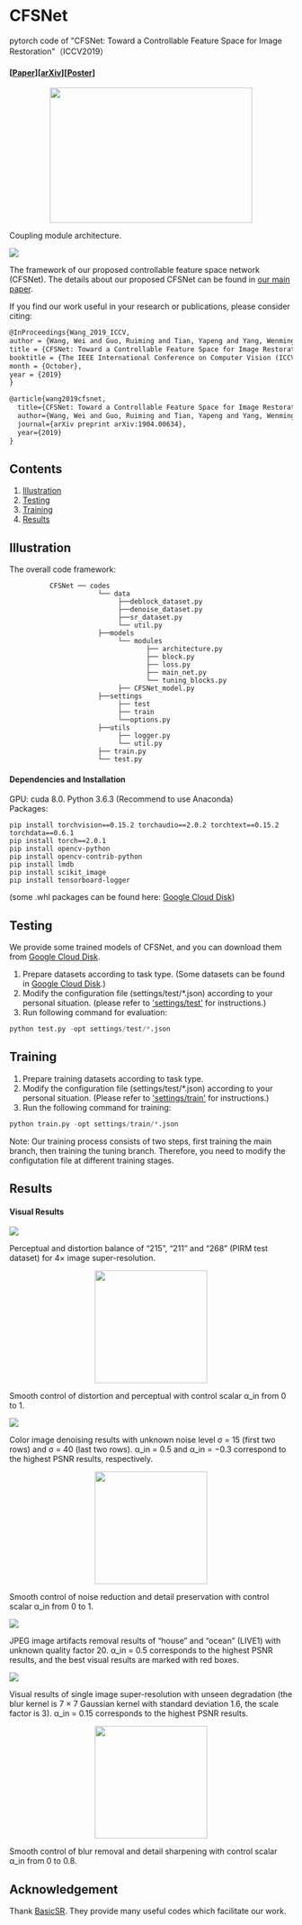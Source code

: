 # CFSNet
pytorch code of "CFSNet: Toward a Controllable Feature Space for Image Restoration"（ICCV2019）

#### [[Paper](http://openaccess.thecvf.com/content_ICCV_2019/papers/Wang_CFSNet_Toward_a_Controllable_Feature_Space_for_Image_Restoration_ICCV_2019_paper.pdf)][[arXiv](https://arxiv.org/abs/1904.00634)][[Poster](https://github.com/qibao77/CFSNet/blob/master/CFSNet_poster.pdf)]

<div align=center><img width="360" height="240" src="https://github.com/qibao77/CFSNet/blob/master/figs/coupling_module.png"/></div>

Coupling module architecture.

![](figs/framework.png)

The framework of our proposed controllable feature space network (CFSNet). The details about our proposed CFSNet can be found in [our main paper](https://arxiv.org/abs/1904.00634).

If you find our work useful in your research or publications, please consider citing:

```latex
@InProceedings{Wang_2019_ICCV,
author = {Wang, Wei and Guo, Ruiming and Tian, Yapeng and Yang, Wenming},
title = {CFSNet: Toward a Controllable Feature Space for Image Restoration},
booktitle = {The IEEE International Conference on Computer Vision (ICCV)},
month = {October},
year = {2019}
}

@article{wang2019cfsnet,
  title={CFSNet: Toward a Controllable Feature Space for Image Restoration},
  author={Wang, Wei and Guo, Ruiming and Tian, Yapeng and Yang, Wenming},
  journal={arXiv preprint arXiv:1904.00634},
  year={2019}
}
```

## Contents
1. [Illustration](#illustration)
2. [Testing](#testing)
3. [Training](#training)
4. [Results](#results)

## Illustration

The overall code framework:
```
          CFSNet ── codes
                      └── data
                           ├──deblock_dataset.py
                           ├──denoise_dataset.py
                           ├──sr_dataset.py
                           └── util.py
                      ├──models
                           └── modules
                                  ├── architecture.py
                                  ├── block.py
                                  ├── loss.py
                                  ├── main_net.py
                                  └── tuning_blocks.py
                           ├── CFSNet_model.py
                      ├──settings
                           ├── test
                           ├── train
                           └──options.py
                      ├──utils
                           ├── logger.py
                           └── util.py
                      ├── train.py
                      └── test.py
```                
#### Dependencies and Installation

GPU: cuda 8.0.
Python 3.6.3 (Recommend to use Anaconda)  
Packages: 
```
pip install torchvision==0.15.2 torchaudio==2.0.2 torchtext==0.15.2 torchdata==0.6.1
pip install torch==2.0.1
pip install opencv-python
pip install opencv-contrib-python
pip install lmdb
pip install scikit_image
pip install tensorboard-logger
```
(some .whl packages can be found here: [Google Cloud Disk](https://drive.google.com/drive/folders/1uYOMtNC_xYw9OGuaAs3COAg3fUURdSbH?usp=sharing))

## Testing

We provide some trained models of CFSNet, and you can download them from [Google Cloud Disk](https://drive.google.com/drive/folders/12O5FDgZ99jdbyeyLeAgiM-4ygsoAeq0l?usp=sharing). 
1. Prepare datasets according to task type. (Some datasets can be found in [Google Cloud Disk](https://drive.google.com/open?id=1C0VjWZr2dVQsPyN9jXzGxR-Y0iR9oX0A).)
2. Modify the configuration file (settings/test/*.json) according to your personal situation. (please refer to ['settings/test'](settings/test) for instructions.)
3. Run following command for evaluation: 
```python
python test.py -opt settings/test/*.json 
```

## Training

1. Prepare training datasets according to task type.
2. Modify the configuration file (settings/test/*.json) according to your personal situation. (Please refer to ['settings/train'](settings/train) for instructions.)
3. Run the following command for training:
```python
python train.py -opt settings/train/*.json
```
Note: Our training process consists of two steps, first training the main branch, then training the tuning branch. Therefore, you need to modify the configutation file at different training stages.

## Results

#### Visual Results

![](figs/sr_compare.png)

Perceptual and distortion balance of “215”, “211” and “268” (PIRM test dataset) for 4× image super-resolution.

<div align=center><img width="200" height="200" src="https://github.com/qibao77/CFSNet/blob/master/figs/sr_crop.gif"/></div>

Smooth control of distortion and perceptual with control scalar α_in from 0 to 1.

![](figs/color_noise40.png)

Color image denoising results with unknown noise level σ = 15 (first two rows) and σ = 40 (last two rows). α_in = 0.5 and α_in = −0.3 correspond to the highest PSNR results, respectively.

<div align=center><img width="200" height="200" src="https://github.com/qibao77/CFSNet/blob/master/figs/denoise_color_flower_crop.gif"/></div>

Smooth control of noise reduction and detail preservation with control scalar α_in from 0 to 1.

![](figs/jpeg_20.png)

JPEG image artifacts removal results of “house” and “ocean” (LIVE1) with unknown quality factor 20. α_in = 0.5 corresponds to the highest PSNR results, and the best visual results are marked with red boxes.

![](figs/blur_BD16.png)

Visual results of single image super-resolution with unseen degradation (the blur kernel is 7 × 7 Gaussian kernel with standard deviation 1.6, the scale factor is 3). α_in = 0.15 corresponds to the highest PSNR results.

<div align=center><img width="200" height="200" src="https://github.com/qibao77/CFSNet/blob/master/figs/deblur_tiger_crop.gif"/></div>

Smooth control of blur removal and detail sharpening with control scalar α_in from 0 to 0.8.

## Acknowledgement
Thank [BasicSR](https://github.com/xinntao/BasicSR). They provide many useful codes which facilitate our work.
